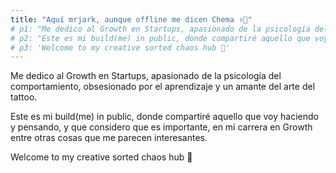 ```yaml
---
title: "Aquí mrjark, aunque offline me dicen Chema ✌🏽"
# p1: "Me dedico al Growth en Startups, apasionado de la psicología del comportamiento, obsesionado por el aprendizaje y un amante del arte del tattoo."
# p2: "Este es mi build(me) in public, donde compartiré aquello que voy haciendo y pensando, y que considero que es importante, en mi carrera en Growth entre otras cosas que me parecen interesantes."
# p3: 'Welcome to my creative sorted chaos hub 💭'
---
```

      
Me dedico al Growth en Startups, apasionado de la psicología del
comportamiento, obsesionado por el aprendizaje y un amante del arte del
tattoo.

Este es mi build(me) in public, donde compartiré aquello que voy haciendo
y pensando, y que considero que es importante, en mi carrera en Growth
entre otras cosas que me parecen interesantes.

Welcome to my creative sorted chaos hub 💭